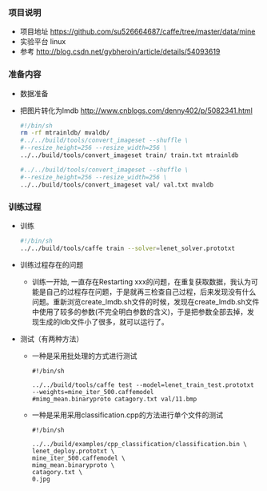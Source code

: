 ### 项目说明
* 项目地址 https://github.com/su526664687/caffe/tree/master/data/mine
* 实验平台 linux
* 参考 http://blog.csdn.net/gybheroin/article/details/54093619
### 准备内容
* 数据准备
* 把图片转化为lmdb
  http://www.cnblogs.com/denny402/p/5082341.html
  
    ```create_lmdb.sh
    #!/bin/sh
    rm -rf mtrainldb/ mvaldb/
    #../../build/tools/convert_imageset --shuffle \
    #--resize_height=256 --resize_width=256 \
    ../../build/tools/convert_imageset train/ train.txt mtrainldb

    #../../build/tools/convert_imageset --shuffle \
    #--resize_height=256 --resize_width=256 \
    ../../build/tools/convert_imageset val/ val.txt mvaldb
    ```
### 训练过程
* 训练
  
    ```train.sh
    #!/bin/sh
    ../../build/tools/caffe train --solver=lenet_solver.prototxt
    ```
* 训练过程存在的问题
  * 训练一开始, 一直存在Restarting xxx的问题，在重复获取数据，我认为可能是自己的过程存在问题，于是就再三检查自己过程，后来发现没有什么问题。重新浏览create_lmdb.sh文件的时候，发现在create_lmdb.sh文件中使用了较多的参数(不完全明白参数的含义)，于是把参数全部去掉，发现生成的ldb文件小了很多，就可以运行了。
* 测试（有两种方法）
  * 一种是采用批处理的方式进行测试
    
      ```
      #!/bin/sh

      ../../build/tools/caffe test --model=lenet_train_test.prototxt --weights=mine_iter_500.caffemodel 
      #mimg_mean.binaryproto catagory.txt val/11.bmp
      ```
  * 一种是采用采用classification.cpp的方法进行单个文件的测试
      
      ```
      #!/bin/sh

      ../../build/examples/cpp_classification/classification.bin \
      lenet_deploy.prototxt \
      mine_iter_500.caffemodel \
      mimg_mean.binaryproto \
      catagory.txt \
      0.jpg
      ```
